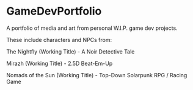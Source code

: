# GameDevPortfolio
A portfolio of media and art from personal W.I.P. game dev projects.

These include characters and NPCs from:

The Nightfly (Working Title) - A Noir Detective Tale

Mirazh (Working Title) - 2.5D Beat-Em-Up

Nomads of the Sun (Working Title) - Top-Down Solarpunk RPG / Racing Game

